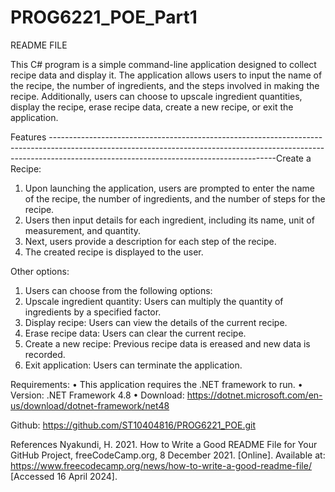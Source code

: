 # PROG6221_POE_Part1

README FILE

This C# program is a simple command-line application designed to collect recipe data and display it. The application allows users to input the name of the recipe, the number of ingredients, and the steps involved in making the recipe. Additionally, users can choose to upscale ingredient quantities, display the recipe, erase recipe data, create a new recipe, or exit the application.

Features
--------------------------------------------------------------------------------------------------------------------------------------------------------------------------------------------------------------------Create a Recipe:
1. Upon launching the application, users are prompted to enter the name of the recipe, the number of ingredients, and the number of steps for the recipe.
2. Users then input details for each ingredient, including its name, unit of measurement, and quantity.
3. Next, users provide a description for each step of the recipe.
4. The created recipe is displayed to the user.

Other options:
1. Users can choose from the following options:
2. Upscale ingredient quantity: Users can multiply the quantity of ingredients by a specified factor.
3. Display recipe: Users can view the details of the current recipe.
4. Erase recipe data: Users can clear the current recipe.
5. Create a new recipe: Previous recipe data is ereased and new data is recorded.
6. Exit application: Users can terminate the application.

Requirements:
•	This application requires the .NET framework to run.
•	Version: .NET Framework 4.8
•	Download: https://dotnet.microsoft.com/en-us/download/dotnet-framework/net48 

Github: https://github.com/ST10404816/PROG6221_POE.git 

References
Nyakundi, H. 2021. How to Write a Good README File for Your GitHub Project, freeCodeCamp.org, 8 December 2021. [Online]. Available at: https://www.freecodecamp.org/news/how-to-write-a-good-readme-file/ [Accessed 16 April 2024].


